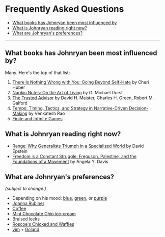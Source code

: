 # Frequently Asked Questions

- [What books has Johnryan been most influenced by](#what-books-has-johnryan-been-most-influenced-by)
- [What is Johnryan reading right now?](#what-is-johnryan-reading-right-now)
- [What are Johnryan's preferences?](#what-are-johnryans-preferences)


----

## What books has Johnryan been most influenced by?

Many. Here's the top of that list:

1. [There Is Nothing Wrong with You: Going Beyond Self-Hate](https://www.goodreads.com/book/show/27580.There_Is_Nothing_Wrong_with_You) by Cheri Huber
2. [Napkin Notes: On the Art of Living](https://www.goodreads.com/book/show/384316.Napkin_Notes) by G. Michael Durst
3. [The Trusted Advisor](https://www.goodreads.com/book/show/873993.The_Trusted_Advisor) by David H. Maister, Charles H. Green, Robert M. Galford
4. [Tempo: Timing, Tactics, and Strategy in Narrative-Driven Decision-Making](https://www.ribbonfarm.com/tempo/) by Venkatesh Rao
5. [Finite and Infinite Games](https://www.goodreads.com/book/show/189989.Finite_and_Infinite_Games)

## What is Johnryan reading right now?

- [Range: Why Generalists Triumph in a Specialized World](https://www.goodreads.com/book/show/41795733-range) by David Epstein
- [Freedom is a Constant Struggle: Freguson, Palestine, and the Foundations of a Movement](https://www.goodreads.com/book/show/25330108-freedom-is-a-constant-struggle) by Angela Y. Davis

## What are Johnryan's preferences?

_(subject to change.)_

- Depending on his mood: [blue](https://www.icloud.com/sharedalbum/#B0qGY8gBYGU6c0L), [green](https://www.icloud.com/sharedalbum/#B0q5nhQSTdvfPm), or [purple](https://www.icloud.com/sharedalbum/#B0qG6XBubGfI82K)
- [Joanna Rubiner](https://www.joannarubiner.com/)
- [Coffee](https://docs.google.com/document/d/179gim4eZeKmb4i-mCOUW5QL4taN1f61DiRGdxOW3fyg/edit#)
- [Mint Chocolate Chip ice-cream](https://www.becomebetty.com/trader-joes-mint-chip-ice-cream/)
- [Braised leeks](https://www.epicurious.com/recipes/food/views/braised-leeks-with-lemon-10099)
- [Roscoe's Chicked and Waffles](https://www.roscoeschickenandwaffles.com/)
- [vim](https://www.vim.org/) + [Goland](https://www.jetbrains.com/go/) 
